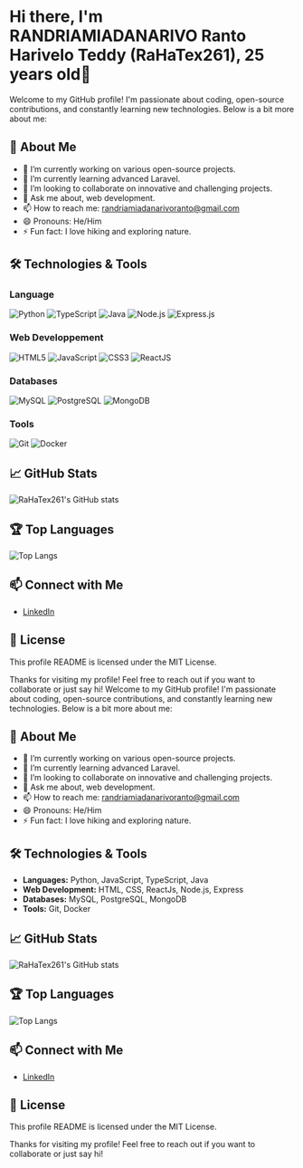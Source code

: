 # Hi there, I'm RANDRIAMIADANARIVO Ranto Harivelo Teddy (RaHaTex261), 25 years old👋

Welcome to my GitHub profile! I'm passionate about coding, open-source contributions, and constantly learning new technologies. Below is a bit more about me:

## 🚀 About Me

- 🔭 I’m currently working on various open-source projects.
- 🌱 I’m currently learning advanced Laravel.
- 👯 I’m looking to collaborate on innovative and challenging projects.
- 💬 Ask me about, web development.
- 📫 How to reach me: randriamiadanarivoranto@gmail.com
- 😄 Pronouns: He/Him
- ⚡ Fun fact: I love hiking and exploring nature.

## 🛠️ Technologies & Tools

### **Language**  
![Python](https://img.shields.io/badge/-Python-3776AB?style=flat&logo=python&logoColor=white)
![TypeScript](https://img.shields.io/badge/-TypeScript-3178C6?style=flat&logo=typescript&logoColor=white)
![Java](https://img.shields.io/badge/-Java-007396?style=flat&logo=java&logoColor=white)
![Node.js](https://img.shields.io/badge/-Node.js-339933?style=flat&logo=node.js&logoColor=white)
![Express.js](https://img.shields.io/badge/-Express.js-000000?style=flat&logo=express&logoColor=white)

### **Web Developpement**  
![HTML5](https://img.shields.io/badge/-HTML5-E34F26?style=flat&logo=html5&logoColor=white)
![JavaScript](https://img.shields.io/badge/-JavaScript-F7DF1E?style=flat&logo=javascript&logoColor=black)
![CSS3](https://img.shields.io/badge/-CSS3-1572B6?style=flat&logo=css3&logoColor=white)
![ReactJS](https://img.shields.io/badge/-ReactJS-61DAFB?style=flat&logo=react&logoColor=black)

### **Databases**  
![MySQL](https://img.shields.io/badge/-MySQL-4479A1?style=flat&logo=mysql&logoColor=white)
![PostgreSQL](https://img.shields.io/badge/-PostgreSQL-336791?style=flat&logo=postgresql&logoColor=white)
![MongoDB](https://img.shields.io/badge/-MongoDB-47A248?style=flat&logo=mongodb&logoColor=white)

### **Tools**  
![Git](https://img.shields.io/badge/-Git-F05032?style=flat&logo=git&logoColor=white)
![Docker](https://img.shields.io/badge/-Docker-2496ED?style=flat&logo=docker&logoColor=white)

## 📈 GitHub Stats

![RaHaTex261's GitHub stats](https://github-readme-stats.vercel.app/api?username=RaHaTex261&show_icons=true&theme=radical)

## 🏆 Top Languages

![Top Langs](https://github-readme-stats.vercel.app/api/top-langs/?username=RaHaTex261&layout=compact&theme=radical)

## 📫 Connect with Me

- [LinkedIn](https://www.linkedin.com/in/ranto-harivelo-teddy-randriamiadanarivo-07ab33285/)

## 📜 License

This profile README is licensed under the MIT License.

Thanks for visiting my profile! Feel free to reach out if you want to collaborate or just say hi!
Welcome to my GitHub profile! I'm passionate about coding, open-source contributions, and constantly learning new technologies. Below is a bit more about me:

## 🚀 About Me

- 🔭 I’m currently working on various open-source projects.
- 🌱 I’m currently learning advanced Laravel.
- 👯 I’m looking to collaborate on innovative and challenging projects.
- 💬 Ask me about, web development.
- 📫 How to reach me: randriamiadanarivoranto@gmail.com
- 😄 Pronouns: He/Him
- ⚡ Fun fact: I love hiking and exploring nature.

## 🛠️ Technologies & Tools

- **Languages:** Python, JavaScript, TypeScript, Java
- **Web Development:** HTML, CSS, ReactJs, Node.js, Express
- **Databases:** MySQL, PostgreSQL, MongoDB
- **Tools:** Git, Docker

## 📈 GitHub Stats

![RaHaTex261's GitHub stats](https://github-readme-stats.vercel.app/api?username=RaHaTex261&show_icons=true&theme=radical)

## 🏆 Top Languages

![Top Langs](https://github-readme-stats.vercel.app/api/top-langs/?username=RaHaTex261&layout=compact&theme=radical)

## 📫 Connect with Me

- [LinkedIn](https://www.linkedin.com/in/ranto-harivelo-teddy-randriamiadanarivo-07ab33285/)

## 📜 License

This profile README is licensed under the MIT License.

Thanks for visiting my profile! Feel free to reach out if you want to collaborate or just say hi!

